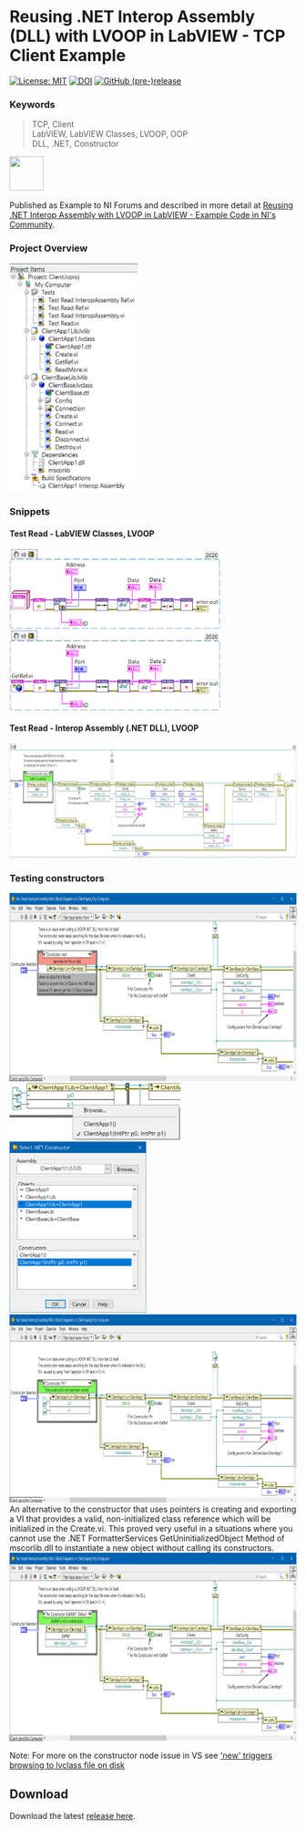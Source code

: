 # Reusing .NET Interop Assembly (DLL) with LVOOP in LabVIEW - TCP Client Example  
[![License: MIT](https://img.shields.io/badge/License-MIT-blue.svg)](https://github.com/etfovac/client/blob/master/LICENSE) [![DOI](https://zenodo.org/badge/284903932.svg)](https://zenodo.org/badge/latestdoi/284903932) [![GitHub (pre-)release](https://img.shields.io/badge/release-0.1-yellow.svg)](https://github.com/etfovac/client/releases/tag/0.1)

### Keywords
 > TCP, Client  
 > LabVIEW, LabVIEW Classes, LVOOP, OOP  
 > DLL, .NET, Constructor  

<a href="https://www.youracclaim.com/badges/3ee8a24f-0360-42d5-96c1-79f6296d7fe0/public_url"><img src="https://images.youracclaim.com/size/220x220/images/84f9f6c4-167a-47bf-95bf-af1b4610fd67/36015_Certificate_Badges_FINAL__1__NI_Instructor_v5_copy_2.png" height="60" width="60"></a>

Published as Example to NI Forums and described in more detail at <a href="https://forums.ni.com/t5/Example-Code/Reusing-NET-Interop-Assembly-with-LVOOP-in-LabVIEW/ta-p/4072423">Reusing .NET Interop Assembly with LVOOP in LabVIEW - Example Code in NI's Community</a>.

### Project Overview
<img src="./graphics/ProjectOverview.png" alt="Project Overview" width="225" height="400">

### Snippets

#### Test Read - LabVIEW Classes, LVOOP 
<img src="./graphics/Test%20Read.png" alt="Test Read - LabVIEW Classes, LVOOP" width="370" height="140">  
<img src="./graphics/Test%20Read%20Ref.png" alt="Test Read - LabVIEW Classes, LVOOP" width="370" height="140">  

#### Test Read - Interop Assembly (.NET DLL), LVOOP  
<img src="./graphics/Test%20Read%20(Reused%20IA)%20Ref.png" alt="Test Read - LabVIEW Classes, LVOOP" width="1400" height="200"> 


### Testing constructors  
<img src="./graphics/ConstructorNewBD.png" alt="ConstructorNewBD" width="900" height="330">
<img src="./graphics/SelectOtherConstructorBD.png" alt="SelectOtherConstructorBD" width="300" height="100">
<img src="./graphics/SelectOtherConstructor.png" alt="SelectOtherConstructor" width="240" height="300">
<img src="./graphics/ConstructorPtrBD.png" alt="ConstructorPtrBD" width="900" height="330">  
An alternative to the constructor that uses pointers is creating and exporting a VI that provides a valid, non-initialized class reference which will be initialized in the Create.vi.  
This proved very useful in a situations where you cannot use the .NET FormatterServices GetUninitializedObject Method of mscorlib.dll to instantiate a new object without calling its constructors.  
<img src="./graphics/NoConstructorGetRefBD.png" alt="NoConstructorGetRefBD" width="900" height="330">  
  
Note: For more on the constructor node issue in VS see <a href="https://github.com/etfovac/dll/issues/2#issue-673036198">'new' triggers browsing to lvclass file on disk</a>

## Download
Download the latest [release here][0].

[0]: https://github.com/etfovac/client/releases
